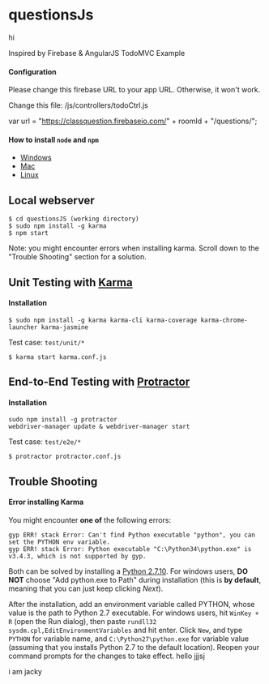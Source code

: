 questionsJs
====
hi

Inspired by Firebase & AngularJS TodoMVC Example

#### Configuration
Please change this firebase URL to your app URL. Otherwise, it won't work.

Change this file: /js/controllers/todoCtrl.js

var url = "https://classquestion.firebaseio.com/" + roomId + "/questions/";

#### How to install `node` and `npm`
- [Windows](http://blog.teamtreehouse.com/install-node-js-npm-windows)
- [Mac](http://blog.teamtreehouse.com/install-node-js-npm-mac)
- [Linux](http://blog.teamtreehouse.com/install-node-js-npm-linux)

Local webserver
----

```
$ cd questionsJS (working directory)
$ sudo npm install -g karma
$ npm start
```

Note: you might encounter errors when installing karma. Scroll down to the "Trouble Shooting" section for a solution.

Unit Testing with [Karma](http://karma-runner.github.io/0.13/index.html)
----

#### Installation
```
$ sudo npm install -g karma karma-cli karma-coverage karma-chrome-launcher karma-jasmine
```

Test case: `test/unit/*`
```
$ karma start karma.conf.js
```

End-to-End Testing with [Protractor](http://www.protractortest.org/#/)
----

#### Installation
````
sudo npm install -g protractor
webdriver-manager update & webdriver-manager start
````

Test case: `test/e2e/*`
```
$ protractor protractor.conf.js
```

Trouble Shooting
----

#### Error installing Karma

You might encounter **one of** the following errors:

```
gyp ERR! stack Error: Can't find Python executable "python", you can set the PYTHON env variable.
gyp ERR! stack Error: Python executable "C:\Python34\python.exe" is v3.4.3, which is not supported by gyp.
```

Both can be solved by installing a [Python 2.7.10](https://www.python.org/downloads/). For windows users, **DO NOT** choose "Add python.exe to Path" during installation (this is **by default**, meaning that you can just keep clicking *Next*).

After the installation, add an environment variable called PYTHON, whose value is the path to Python 2.7 executable. For windows users, hit ```WinKey + R``` (open the Run dialog), then paste ```rundll32 sysdm.cpl,EditEnvironmentVariables``` and hit enter. Click ```New```, and type ```PYTHON``` for variable name, and ```C:\Python27\python.exe``` for variable value (assuming that you installs Python 2.7 to the default location). Reopen your command prompts for the changes to take effect.
hello jjjsj

i am jacky